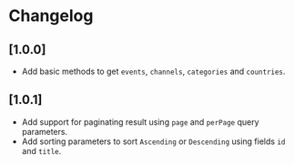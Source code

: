 # Changelog

## [1.0.0]

- Add basic methods to get `events`, `channels`, `categories` and `countries`.

## [1.0.1]

- Add support for paginating result using `page` and `perPage` query parameters.
- Add sorting parameters to sort `Ascending` or `Descending` using fields `id` and `title`.